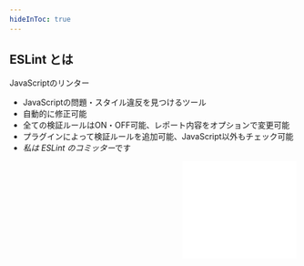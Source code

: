 ```yaml
---
hideInToc: true
---
```


## ESLint とは

JavaScriptのリンター

- JavaScriptの問題・スタイル違反を見つけるツール
- 自動的に修正可能
- 全ての検証ルールはON・OFF可能、レポート内容をオプションで変更可能
- プラグインによって検証ルールを追加可能、JavaScript以外もチェック可能
- *私は ESLint のコミッター*です

<img src="/eslint-dark.svg" alt="ESLint" style="float: right; width: 200px;" >
